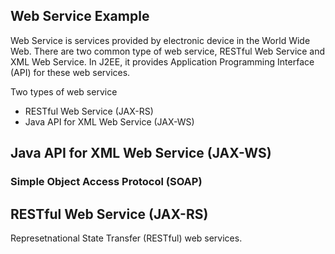 ## Web Service Example

Web Service is services provided by electronic device in the World Wide Web. There are two common type of web service, RESTful Web Service and XML Web Service. In J2EE, it provides Application Programming Interface (API) for these web services.

Two types of web service
* RESTful Web Service (JAX-RS)
* Java API for XML Web Service (JAX-WS)

## Java API for XML Web Service (JAX-WS)

### Simple Object Access Protocol (SOAP)


## RESTful Web Service (JAX-RS)
Represetnational State Transfer (RESTful) web services. 

